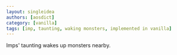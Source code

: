 ```yaml
---
layout: singleidea
authors: [aosdict]
category: [vanilla]
tags: [imp, taunting, waking monsters, implemented in vanilla]
---
```

Imps' taunting wakes up monsters nearby.
